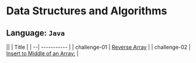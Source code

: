 # Data Structures and Algorithms

## Language: `Java`

||   | Title                                                                 |
| --| -----------                                                           |
| challenge-01 | [Reverse Array](https://github.com/Hiba-Almade/data-structures-and-algorithms/tree/main/java/reverseArr)          |
| challenge-02 | [Insert to Middle of an Array:](https://github.com/Hiba-Almade/data-structures-and-algorithms/tree/main/java/insertShiftArray)             |